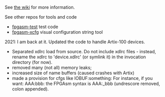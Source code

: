 See [the wiki](https://github.com/stacksmith/fpgasm/wiki) for more information.

See other repos for tools and code
* [fpgasm-test](https://github.com/stacksmith/fpgasm-test)  test code
* [fpgasm-xcfg](https://github.com/stacksmith/fpgasm-xcfg)  visual configuration string tool

2021: I am back at it.  Updated the code to handle Artix-100 devices.
* Separated xdlrc load from source.  Do not include xdlrc files - instead, rename the
  xdlrc to 'device.xdlrc' (or symlink it) in the invocation directory (for now).
* removed many (not all) memory leaks;
* increased size of name buffers (caused crashes with Artix)
* made a provision for cfgs like IOBUF:something:  For instance, if you want:
  AAA:bbb:   the FPGAsm syntax is AAA:_bbb (undrescore removed, colon appended).
  
